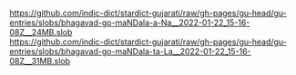 https://github.com/indic-dict/stardict-gujarati/raw/gh-pages/gu-head/gu-entries/slobs/bhagavad-go-maNDala-a-Na__2022-01-22_15-16-08Z__24MB.slob  
https://github.com/indic-dict/stardict-gujarati/raw/gh-pages/gu-head/gu-entries/slobs/bhagavad-go-maNDala-ta-La__2022-01-22_15-16-08Z__31MB.slob  
